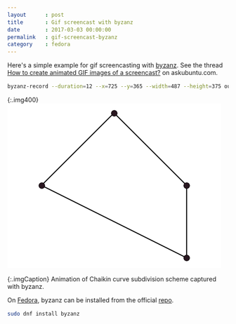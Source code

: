 ```yaml
---
layout      : post
title       : Gif screencast with byzanz
date        : 2017-03-03 00:00:00
permalink   : gif-screencast-byzanz
category    : fedora
---
```

Here's a simple example for gif screencasting with [byzanz](https://github.com/GNOME/byzanz).
See the thread 
[How to create animated GIF images of a screencast?](http://askubuntu.com/a/123515/181265)
on askubuntu.com.

```bash
byzanz-record --duration=12 --x=725 --y=365 --width=487 --height=375 out.gif
```

{:.img400}
![Chaikin animation captured with byzanz](/assets/geo-num-2016/chaikin-animation.gif)

{:.imgCaption}
Animation of Chaikin curve subdivision scheme captured with byzanz.

On [Fedora](https://fedoraproject.org/wiki/ScreenCasting#Byzanz), byzanz can be installed from the official [repo](https://apps.fedoraproject.org/packages/byzanz).
```bash
sudo dnf install byzanz
```

